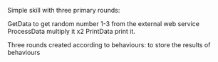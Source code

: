 Simple skill with three primary rounds:

GetData
    to get random number 1-3 from the external web service
ProcessData
    multiply it x2
PrintData
    print it.


Three rounds created according to behaviours:
to store the results of behaviours 
